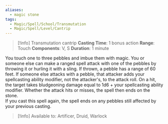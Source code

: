```yaml
---
aliases:
  - magic stone
tags:
  - Magic/Spell/School/Transmutation
  - Magic/Spell/Level/Cantrip
---
```

>[!info]
>Transmutation cantrip
>**Casting Time**: 1 bonus action
>**Range**: Touch
>**Components**: V, S
>**Duration**: 1 minute

You touch one to three pebbles and imbue them with magic. You or someone else can make a ranged spell attack with one of the pebbles by throwing it or hurling it with a sling. If thrown, a pebble has a range of 60 feet. If someone else attacks with a pebble, that attacker adds your spellcasting ability modifier, not the attacker's, to the attack roll. On a hit, the target takes bludgeoning damage equal to 1d6 + your spellcasting ability modifier. Whether the attack hits or misses, the spell then ends on the stone.<br>
If you cast this spell again, the spell ends on any pebbles still affected by your previous casting.<br>
>[!info] Available to:
>Artificer, Druid, Warlock